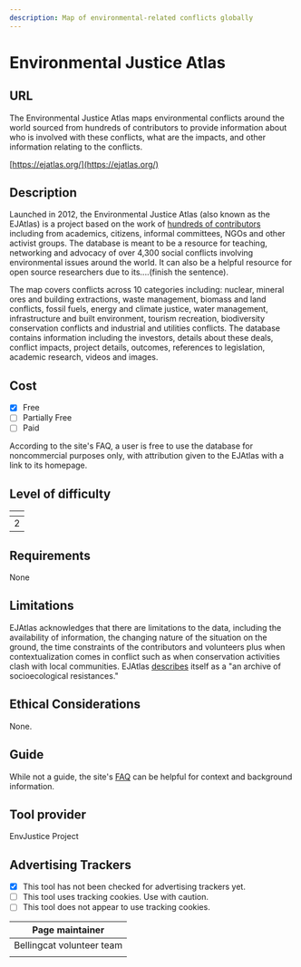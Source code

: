 ```yaml
---
description: Map of environmental-related conflicts globally
---
```


# Environmental Justice Atlas

## URL

The Environmental Justice Atlas maps environmental conflicts around the world sourced from hundreds of contributors to provide information about who is involved with these conflicts, what are the impacts, and other information relating to the conflicts.

[https://ejatlas.org/](https://ejatlas.org/)

## Description

Launched in 2012, the Environmental Justice Atlas (also known as the EJAtlas) is a project based on the work of [hundreds of contributors](https://ejatlas.org/backoffice/cms/en/faq/) including from academics, citizens, informal committees, NGOs and other activist groups. The database is meant to be a resource for teaching, networking and advocacy of over 4,300 social conflicts involving environmental issues around the world. It can also be a helpful resource for open source researchers due to its....(finish the sentence).

The map covers conflicts across 10 categories including: nuclear, mineral ores and building extractions, waste management, biomass and land conflicts, fossil fuels, energy and climate justice, water management, infrastructure and built environment, tourism recreation, biodiversity conservation conflicts and industrial and utilities conflicts. The database contains information including the investors, details about these deals, conflict impacts, project details, outcomes, references to legislation, academic research, videos and images.

## Cost

* [x] Free
* [ ] Partially Free
* [ ] Paid

According to the site's FAQ, a user is free to use the database for noncommercial purposes only, with attribution given to the EJAtlas with a link to its homepage.

## Level of difficulty

<table><thead><tr><th data-type="rating" data-max="5"></th></tr></thead><tbody><tr><td>2</td></tr></tbody></table>

## Requirements

None

## Limitations

EJAtlas acknowledges that there are limitations to the data, including the availability of information, the changing nature of the situation on the ground, the time constraints of the contributors and volunteers plus when contextualization comes in conflict such as when conservation activities clash with local communities. EJAtlas [describes](https://ejatlas.org/backoffice/cms/en/faq/) itself as a "an archive of socioecological resistances."

## Ethical Considerations

None.

## Guide

While not a guide, the site's [FAQ](https://ejatlas.org/backoffice/cms/en/faq/) can be helpful for context and background information.

## Tool provider

EnvJustice Project

## Advertising Trackers

* [x] This tool has not been checked for advertising trackers yet.
* [ ] This tool uses tracking cookies. Use with caution.
* [ ] This tool does not appear to use tracking cookies.

| Page maintainer           |
| ------------------------- |
| Bellingcat volunteer team |
|                           |
